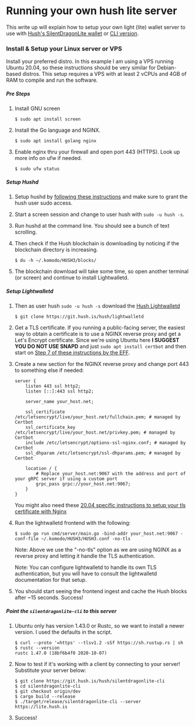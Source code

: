 # Running your own hush lite server

This write up will explain how to setup your own light (lite) wallet server to use with [Hush's SilentDragonLite wallet](https://git.hush.is/hush/SilentDragonLite) or [CLI version](https://git.hush.is/hush/silentdragonlite-cli).

### Install & Setup your Linux server or VPS

Install your preferred distro. In this example I am using a VPS running Ubuntu 20.04, so these instructions should be very similar for Debian-based distros. This setup requires a VPS with at least 2 vCPUs and 4GB of RAM to compile and run the software.

##### Pre Steps

1. Install GNU screen

    ```
    $ sudo apt install screen
    ```

1. Install the Go language and NGINX.

    ```
    $ sudo apt install golang nginx
    ```

1. Enable nginx thru your firewall and open port 443 (HTTPS). Look up more info on ufw if needed.

    ```
    $ sudo ufw status
    ```

##### Setup Hushd

1. Setup hushd by [following these instructions](hushd-desktop-linux.md) and make sure to grant the hush user sudo access.

1. Start a screen session and change to user hush with ```sudo -u hush -s```.

1. Run hushd at the command line. You should see a bunch of text scrolling.

1. Then check if the Hush blockchain is downloading by noticing if the blockchain directory is increasing.

    ```
    $ du -h ~/.komodo/HUSH3/blocks/
    ```

1. The blockchain download will take some time, so open another terminal (or screen) and continue to install Lightwalletd.

##### Setup Lightwalletd

1. Then as user hush ```sudo -u hush -s``` download the [Hush Lightwalletd](https://git.hush.is/hush/lightwalletd)

    ```
    $ git clone https://git.hush.is/hush/lightwalletd
    ```

1. Get a TLS certificate. If you running a public-facing server, the easiest way to obtain a certificate is to use a NGINX reverse proxy and get a Let's Encrypt certificate. Since we're using Ubuntu here **I SUGGEST YOU DO NOT USE SNAPD** and just ```sudo apt install certbot``` and then start on [Step 7 of these instructions by the EFF](https://certbot.eff.org/instructions).

1. Create a new section for the NGINX reverse proxy and change port 443 to something else if needed:
   
    ```
    server {
        listen 443 ssl http2;
        listen [::]:443 ssl http2;
    
        server_name your_host.net;

        ssl_certificate /etc/letsencrypt/live/your_host.net/fullchain.pem; # managed by Certbot
        ssl_certificate_key /etc/letsencrypt/live/your_host.net/privkey.pem; # managed by Certbot
        include /etc/letsencrypt/options-ssl-nginx.conf; # managed by Certbot
        ssl_dhparam /etc/letsencrypt/ssl-dhparams.pem; # managed by Certbot
        
        location / {
            # Replace your_host.net:9067 with the address and port of your gRPC server if using a custom port
            grpc_pass grpc://your_host.net:9067;
        }
    }
    ```

    You might also need these [20.04 specific instructions to setup your tls certificate with Nginx](https://www.digitalocean.com/community/tutorials/how-to-secure-nginx-with-let-s-encrypt-on-ubuntu-20-04)

1. Run the lightwalletd frontend with the following:

    ```
    $ sudo go run cmd/server/main.go -bind-addr your_host.net:9067 -conf-file ~/.komodo/HUSH3/HUSH3.conf -no-tls
    ```

    Note: Above we use the "-no-tls" option as we are using NGINX as a reverse proxy and letting it handle the TLS authentication.

    Note: You can configure lightwalletd to handle its own TLS authentication, but you will have to consult the lightwalletd documentation for that setup.

1. You should start seeing the frontend ingest and cache the Hush blocks after ~15 seconds. Success!

##### Point the `silentdragonlite-cli` to this server

1. Ubuntu only has version 1.43.0 or Rustc, so we want to install a newer version. I used the defaults in the script.

    ```
    $ curl --proto '=https' --tlsv1.2 -sSf https://sh.rustup.rs | sh
    $ rustc --version
    rustc 1.47.0 (18bf6b4f0 2020-10-07)
    ```

1. Now to test if it's working with a client by connecting to your server! Substitute your server below:
    
    ```
    $ git clone https://git.hush.is/hush/silentdragonlite-cli
    $ cd silentdragonlite-cli
    $ git checkout origin/dev
    $ cargo build --release
    $ ./target/release/silentdragonlite-cli --server https://lite.hush.is
    ```

1. Success!

